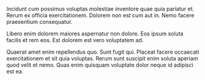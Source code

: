 Incidunt cum possimus voluptas molestiae inventore quae quia pariatur et. Rerum ex officia exercitationem. Dolorem non est cum aut in. Nemo facere praesentium consequatur.
 Libero enim dolorem maiores aspernatur non dolore. Eos ipsum soluta facilis et rem eos. Est dolorem est vero voluptatem ad.
 Quaerat amet enim repellendus quo. Sunt fugit qui. Placeat facere occaecati exercitationem et sit quia voluptas. Rerum sunt suscipit enim soluta aperiam quod velit et nemo. Quas enim quisquam voluptate dolor neque id adipisci est ea.